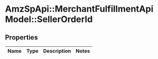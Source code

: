 # AmzSpApi::MerchantFulfillmentApiModel::SellerOrderId

## Properties
Name | Type | Description | Notes
------------ | ------------- | ------------- | -------------

